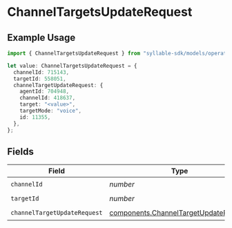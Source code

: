 # ChannelTargetsUpdateRequest

## Example Usage

```typescript
import { ChannelTargetsUpdateRequest } from "syllable-sdk/models/operations";

let value: ChannelTargetsUpdateRequest = {
  channelId: 715143,
  targetId: 558051,
  channelTargetUpdateRequest: {
    agentId: 704948,
    channelId: 418637,
    target: "<value>",
    targetMode: "voice",
    id: 11355,
  },
};
```

## Fields

| Field                                                                                          | Type                                                                                           | Required                                                                                       | Description                                                                                    |
| ---------------------------------------------------------------------------------------------- | ---------------------------------------------------------------------------------------------- | ---------------------------------------------------------------------------------------------- | ---------------------------------------------------------------------------------------------- |
| `channelId`                                                                                    | *number*                                                                                       | :heavy_check_mark:                                                                             | N/A                                                                                            |
| `targetId`                                                                                     | *number*                                                                                       | :heavy_check_mark:                                                                             | N/A                                                                                            |
| `channelTargetUpdateRequest`                                                                   | [components.ChannelTargetUpdateRequest](../../models/components/channeltargetupdaterequest.md) | :heavy_check_mark:                                                                             | N/A                                                                                            |